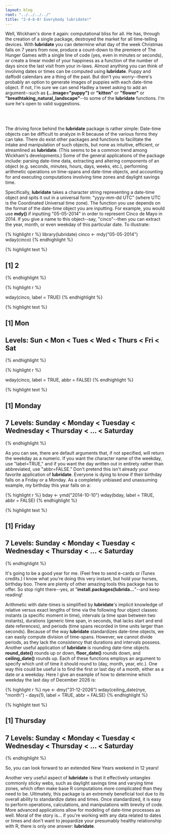 ```yaml
---
layout: blog
root: "../../../../"
title: "2-4-6-8! Everybody lubridate!"
---
```




Well, Wickham's done it again: computational bliss for all. He has, through the creation of a single package, destroyed the market for all time-telling devices. With **lubridate** you can determine what day of the week Christmas falls on 7 years from now, produce a count-down to the premiere of The Hunger Games with a single line of code (yes, even in minutes or seconds), or create a linear model of your happiness as a function of the number of days since the last visit from your in-laws. Almost anything you can think of involving dates or times can be computed using **lubridate**. Puppy and daffodil calendars are a thing of the past. But don't you worry--there's probably an option to generate images of puppies with each date-time object. If not, I'm sure we can send Hadley a tweet asking to add an argument--such as **(...image="puppy")** or **"kitten"** or **"flower"** or **"breathtaking_natural_landscape"**--to some of the **lubridate** functions. I'm sure he's open to valid suggestions.  

</br></br>
  
The driving force behind the **lubridate** package is rather simple:  Date-time objects can be difficult to analyze in R because of the various forms they can take. There do exist other packages and functions to facilitate the intake and manipulation of such objects, but none as intuitive, efficient, or streamlined as **lubridate**. (This seems to be a common trend among Wickham's developments.) Some of the general applications of the package include: parsing date-time data, extracting and altering components of an object (e.g. seconds, minutes, hours, days, weeks, etc.), performing arithmetic operations on time-spans and date-time objects, and accounting for and executing computations involving time zones and daylight savings time. 

Specifically, **lubridate** takes a character string representing a date-time object and spits it out in a universal form:  "yyyy-mm-dd UTC" (where UTC is the Coordinated Universal time zone). The function you use depends on the format of the date-time object you are inputting. For example, you would use **mdy()** if inputting "05-05-2014" in order to represent Cinco de Mayo in 2014. If you give a name to this object--say, "cinco"--then you can extract the year, month, or even weekday of this particular date. To illustrate:


{% highlight r %}
library(lubridate)
cinco <- mdy("05-05-2014")
wday(cinco)
{% endhighlight %}



{% highlight text %}
## [1] 2
{% endhighlight %}



{% highlight r %}

wday(cinco, label = TRUE)
{% endhighlight %}



{% highlight text %}
## [1] Mon
## Levels: Sun < Mon < Tues < Wed < Thurs < Fri < Sat
{% endhighlight %}



{% highlight r %}

wday(cinco, label = TRUE, abbr = FALSE)
{% endhighlight %}



{% highlight text %}
## [1] Monday
## 7 Levels: Sunday < Monday < Tuesday < Wednesday < Thursday < ... < Saturday
{% endhighlight %}

As you can see, there are default arguments that, if not specified, will return the weekday as a numeric. If you want the character name of the weekday, use "label=TRUE," and if you want the day written out in entirety rather than abbreviated, use "abbr=FALSE." Don't pretend this isn't already your favorite application of **lubridate**. Everyone is dying to know if their birthday falls on a Friday or a Monday. As a completely unbiased and unassuming example, my birthday this year falls on a:

{% highlight r %}
bday <- ymd("2014-10-10")
wday(bday, label = TRUE, abbr = FALSE)
{% endhighlight %}



{% highlight text %}
## [1] Friday
## 7 Levels: Sunday < Monday < Tuesday < Wednesday < Thursday < ... < Saturday
{% endhighlight %}

It's going to be a good year for me. (Feel free to send e-cards or iTunes credits.) I know what you're doing this very instant, but hold your horses, birthday boo. There are plenty of other amazing tools this package has to offer. So stop right there--yes, at "**install.packages(lubrida...**"--and keep reading!

Arithmetic with date-times is simplified by **lubridate**'s implicit knowledge of relative versus exact lengths of time via the following four object classes: instants (a specific moment in time), intervals (a time span between two instants), durations (generic time span, in seconds, that lacks start and end date references), and periods (time spans recorded in time units larger than seconds). Because of the way **lubridate** standardizes date-time objects, we can easily compute division of time-spans. However, we cannot divide periods, as they lack the consistency that durations and intervals possess. Another useful application of **lubridate** is rounding date-time objects. **round_date()** rounds up or down, **floor_date()** rounds down, and **ceiling_date()** rounds up. Each of these functions employs an argument to specify which unit of time it should round to (day, month, year, etc.). One way this could be useful is to find the first or last day of a month, either as a date or a weekday. Here I give an example of how to determine which weekday the last day of December 2026 is:

{% highlight r %}
nye <- dmy("31-12-2026")
wday(ceiling_date(nye, "month") - days(1), label = TRUE, abbr = FALSE)
{% endhighlight %}



{% highlight text %}
## [1] Thursday
## 7 Levels: Sunday < Monday < Tuesday < Wednesday < Thursday < ... < Saturday
{% endhighlight %}

So, you can look forward to an extended New Years weekend in 12 years!

Another very useful aspect of **lubridate** is that it effectively untangles commonly sticky webs, such as daylight savings time and varying time zones, which often make base R computations more complicated than they need to be. Ultimately, this package is an extremely beneficial tool due to its overall ability to standardize dates and times. Once standardized, it is easy to perform operations, calculations, and manipulations with brevity of code. More advanced applications allow for modeling of date-time processes as well. Moral of the story is... if you're working with any data related to dates or times and don't want to jeopardize your presumably healthy relationship with R, there is only one answer: **lubridate**.

